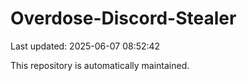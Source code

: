 # Overdose-Discord-Stealer

Last updated: 2025-06-07 08:52:42

This repository is automatically maintained.
